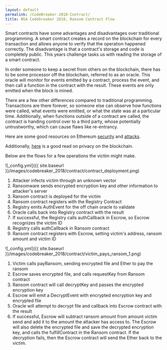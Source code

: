 ```yaml
---
layout: default
permalink: /CodeBreaker-2018-Contract/
title: NSA Codebreaker 2018, Ransom Contract Flow
---
```


Smart contracts have some advantages and disadvantages over traditional programming. A smart contract creates a record on the blockchain for every transaction and allows anyone to verify that the operation happened correctly. The disadvantage is that a contract's storage and code is completely public. This years challenge tasks us with reading the storage of a smart contract. 

In order someone to keep a secret from others on the blockchain, there has to be some processor off the blockchain, referred to as an oracle. This oracle will monitor for events emitted by a contract, process the event, and then call a function in the contract with the result. These events are only emitted when the block is mined. 

There are a few other differences compared to traditional programming. Transactions are there forever, so someone else can observe how functions were called, what events were emitted, or what the state was at a particular time. Additionally, when functions outside of a contract are called, the contract is handing control over to a third party, whose potentially untrustworthy, which can cause flaws like re-entrancy. 

Here are some good resources on Ethereum [security](https://solidity.readthedocs.io/en/latest/security-considerations.html#re-entrancy) and [attacks](https://consensys.github.io/smart-contract-best-practices/known_attacks/).

Additionally, [here](https://blog.ethereum.org/2016/01/15/privacy-on-the-blockchain/) is a good read on privacy on the blockchain. 

Below are the flows for a few operations the victim might make. 

![_config.yml]({{ site.baseurl }}/images/codebreaker_2018/contract/contract_deployment.png)

1. Attacker infects victim through an unknown vector
2. Ransomware sends encrypted encryption key and other information to attacker's server
3. Ransom contract is deployed for the victim
4. Ransom contract registers with the Registry Contract
5. Registry emits AuthEvent for the off chain oracle to validate
6. Oracle calls back into Registry contract with the result
7. If successful, the Registry calls authCallback in Escrow, so Escrow recognizes the victim ID
8. Registry calls authCallback in Ransom contract
9. Ransom contract registers with Escrow, setting victim's address, ransom amount and victim ID

![_config.yml]({{ site.baseurl }}/images/codebreaker_2018/contract/victim_pays_ransom_1.png)

1. Victim calls payRansom, sending encrypted file and Ether to pay the ransom
2. Escrow saves encrypted file, and calls requestKey from Ransom contract
3. Ransom contract will call decryptKey and passes the encrypted encryption key
4. Escrow will emit a DecryptEvent with encrypted encryption key and encrypted file
5. Oracle will attempt to decrypt file and callback into Escrow contract with the result
6. If successful, Escrow will subtract ransom amount from amount victim send and add it to the amount the attacker has access to. The Escrow will also delete the encrypted file and save the decrypted encryption key, and calls the fulfillContract in the Ransom contract. If the decryption fails, then the Escrow contract will send the Ether back to the victim. 



